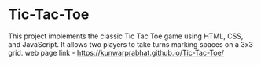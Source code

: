 # Tic-Tac-Toe
This project implements the classic Tic Tac Toe game using HTML, CSS, and JavaScript. It allows two players to take turns marking spaces on a 3x3 grid.
web page link -  https://kunwarprabhat.github.io/Tic-Tac-Toe/
